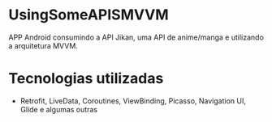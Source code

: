 # UsingSomeAPISMVVM
APP Android consumindo a API Jikan, uma API de anime/manga e utilizando a arquitetura MVVM.

# Tecnologias utilizadas
- Retrofit, LiveData, Coroutines, ViewBinding, Picasso, Navigation UI, Glide e algumas outras
